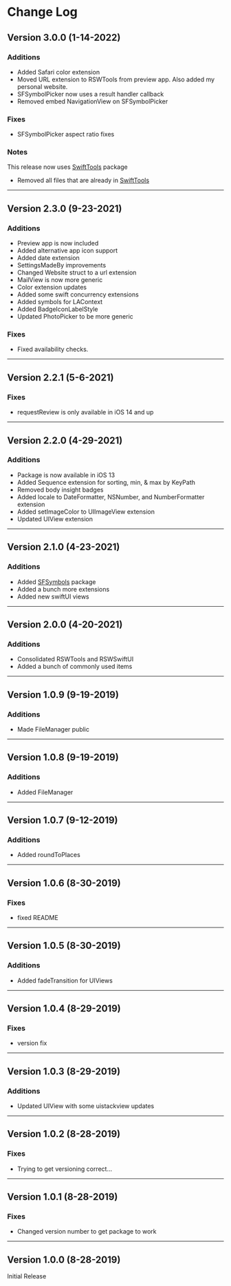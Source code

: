 # Change Log
## Version 3.0.0 (1-14-2022)
### Additions
- Added Safari color extension
- Moved URL extension to RSWTools from preview app. Also added my personal website.
- SFSymbolPicker now uses a result handler callback
- Removed embed NavigationView on SFSymbolPicker

### Fixes
- SFSymbolPicker aspect ratio fixes

### Notes
This release now uses [SwiftTools](https://github.com/Rspoon3/SwiftTools) package
- Removed all files that are already in [SwiftTools](https://github.com/Rspoon3/SwiftTools)


----
## Version 2.3.0 (9-23-2021)
### Additions
- Preview app is now included
- Added alternative app icon support
- Added date extension
- SettingsMadeBy improvements
- Changed Website struct to a url extension
- MailView is now more generic 
- Color extension updates
- Added some swift concurrency extensions
- Added symbols for LAContext 
- Added BadgeIconLabelStyle
- Updated PhotoPicker to be more generic

### Fixes
- Fixed availability checks.

----
## Version 2.2.1 (5-6-2021)
### Fixes
- requestReview is only available in iOS 14 and up

----
## Version 2.2.0 (4-29-2021)
### Additions
- Package is now available in iOS 13
- Added Sequence extension for sorting, min, & max by KeyPath
- Removed body insight badges
- Added locale to DateFormatter, NSNumber, and NumberFormatter extension
- Added setImageColor to UIImageView extension
- Updated UIView extension


----
## Version 2.1.0 (4-23-2021)
### Additions
- Added [SFSymbols](https://github.com/Rspoon3/SFSymbols) package
- Added a bunch more extensions
- Added new swiftUI views

----
## Version 2.0.0 (4-20-2021)
### Additions
- Consolidated RSWTools and RSWSwiftUI
- Added a bunch of commonly used items

----
## Version 1.0.9 (9-19-2019)
### Additions
- Made FileManager public

----
## Version 1.0.8 (9-19-2019)
### Additions
- Added FileManager

----
## Version 1.0.7 (9-12-2019)
### Additions
- Added roundToPlaces

----
## Version 1.0.6 (8-30-2019)
### Fixes
- fixed README
----

## Version 1.0.5 (8-30-2019)
### Additions
- Added fadeTransition for UIViews

----
## Version 1.0.4 (8-29-2019)
### Fixes
- version fix

-----
## Version 1.0.3 (8-29-2019)
### Additions
- Updated UIView with some uistackview updates

-----
## Version 1.0.2 (8-28-2019)
### Fixes
- Trying to get versioning correct...

-----
## Version 1.0.1 (8-28-2019)
### Fixes
- Changed version number to get package to work

-----
## Version 1.0.0 (8-28-2019)
Initial Release
